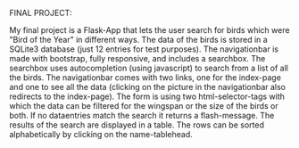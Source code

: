 FINAL PROJECT:

My final project is a Flask-App that lets the user search for birds which were "Bird of the Year" in different ways.
The data of the birds is stored in a SQLite3 database (just 12 entries for test purposes).
The navigationbar is made with bootstrap, fully responsive, and includes a searchbox. The searchbox uses autocompletion (using javascript) to search from a list of all the birds.
The navigationbar comes with two links, one for the index-page and one to see all the data (clicking on the picture in the navigationbar also redirects to the index-page).
The form is using two html-selector-tags with which the data can be filtered for the wingspan or the size of the birds or both. If no dataentries match the search it returns a flash-message.
The results of the search are displayed in a table. The rows can be sorted alphabetically by clicking on the name-tablehead.
